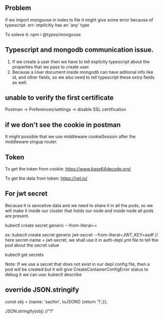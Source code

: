 ## Problem

if we import mongoose in index.ts file it might give some error because of
typescript. err: implicitly has an 'any' type

To soleve it: npm i @types/mongoose

## Typescript and mongodb communication issue.

1. If we create a user then we have to tell explictly typescript about the
   properties that we pass to create user.
2. Because a User document inside mongodb can have aditional info like id, and
   other fields, so we also need to tell typescript these extra fields as well.

## unable to verify the first certificate

Postman -> Preferences/settings -> disable SSL certification

## if we don't see the cookie in postman

It might possible that we use middleware cookieSession after the middleware
singup router.

## Token

To get the token from cookie: https://www.base64decode.org/

To get the data from token: https://jwt.io/

## For jwt secret

Because it is sencetive data and we need to share it in all the pods, so we will
make it inside our cluster that holds our node and inside node all pods are
present.

kubectl create secret generic <secret-name> --from-literal=<key>=<value>

ex: kubectl create secret generic jwt-secret --from-literal=JWT_KEY=asdf // here
secret-name = jwt-secret, we shall use it in auth-depl.yml file to tell the pod
about the secret value

kubectl get secrets

Note: If we use a secret that does not exist in our depl config file, then a pod
will be created but it will give CreateContainerConfigError status to debug it
we can use: kubectl describe <pod-id>

## override JSON.stringify

const obj = {name: 'sachin', toJSON() {return '1';}};

JSON.stringify(obj) //"1"
